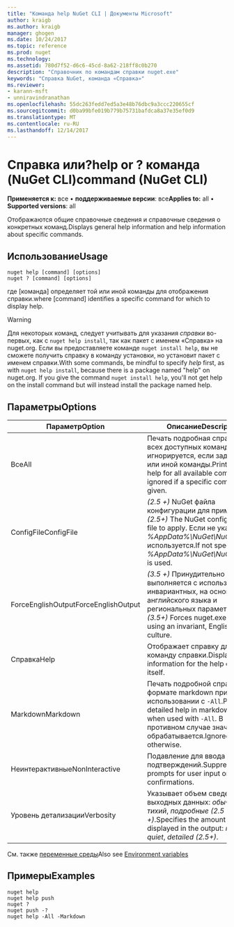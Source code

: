```yaml
---
title: "Команда help NuGet CLI | Документы Microsoft"
author: kraigb
ms.author: kraigb
manager: ghogen
ms.date: 10/24/2017
ms.topic: reference
ms.prod: nuget
ms.technology: 
ms.assetid: 780d7f52-d6c6-45cd-8a62-218ff8c0b270
description: "Справочник по командам справки nuget.exe"
keywords: "Справка NuGet, команда «Справка»"
ms.reviewer:
- karann-msft
- unniravindranathan
ms.openlocfilehash: 55dc263fedd7ed5a3e48b76dbc9a3ccc220655cf
ms.sourcegitcommit: d0ba99bfe019b779b75731bafdca8a37e35ef0d9
ms.translationtype: MT
ms.contentlocale: ru-RU
ms.lasthandoff: 12/14/2017
---
```

# <a name="help-or--command-nuget-cli"></a><span data-ttu-id="d0d15-104">Справка или?</span><span class="sxs-lookup"><span data-stu-id="d0d15-104">help or ?</span></span> <span data-ttu-id="d0d15-105">команда (NuGet CLI)</span><span class="sxs-lookup"><span data-stu-id="d0d15-105">command (NuGet CLI)</span></span>

<span data-ttu-id="d0d15-106">**Применяется к:** все &bullet; **поддерживаемые версии**: все</span><span class="sxs-lookup"><span data-stu-id="d0d15-106">**Applies to:** all &bullet; **Supported versions**: all</span></span>

<span data-ttu-id="d0d15-107">Отображаются общие справочные сведения и справочные сведения о конкретных команд.</span><span class="sxs-lookup"><span data-stu-id="d0d15-107">Displays general help information and help information about specific commands.</span></span>

## <a name="usage"></a><span data-ttu-id="d0d15-108">Использование</span><span class="sxs-lookup"><span data-stu-id="d0d15-108">Usage</span></span>

```
nuget help [command] [options]
nuget ? [command] [options]
```

<span data-ttu-id="d0d15-109">где [команда] определяет той или иной команды для отображения справки.</span><span class="sxs-lookup"><span data-stu-id="d0d15-109">where [command] identifies a specific command for which to display help.</span></span>

> [!Warning]
> <span data-ttu-id="d0d15-110">Для некоторых команд, следует учитывать для указания *справки* во-первых, как с `nuget help install`, так как пакет с именем «Справка» на nuget.org. Если вы предоставляете команде `nuget install help`, вы не сможете получить справку в команду установки, но установит пакет с именем справки.</span><span class="sxs-lookup"><span data-stu-id="d0d15-110">With some commands, be mindful to specify *help* first, as with `nuget help install`, because there is a package named "help" on nuget.org. If you give the command `nuget install help`, you'll not get help on the install command but will instead install the package named help.</span></span>

## <a name="options"></a><span data-ttu-id="d0d15-111">Параметры</span><span class="sxs-lookup"><span data-stu-id="d0d15-111">Options</span></span>

| <span data-ttu-id="d0d15-112">Параметр</span><span class="sxs-lookup"><span data-stu-id="d0d15-112">Option</span></span> | <span data-ttu-id="d0d15-113">Описание</span><span class="sxs-lookup"><span data-stu-id="d0d15-113">Description</span></span> |
| --- | --- |
| <span data-ttu-id="d0d15-114">Все</span><span class="sxs-lookup"><span data-stu-id="d0d15-114">All</span></span> | <span data-ttu-id="d0d15-115">Печать подробная справка для всех доступных команд; игнорируется, если задан той или иной команды.</span><span class="sxs-lookup"><span data-stu-id="d0d15-115">Print detailed help for all available commands; ignored if a specific command is given.</span></span> |
| <span data-ttu-id="d0d15-116">ConfigFile</span><span class="sxs-lookup"><span data-stu-id="d0d15-116">ConfigFile</span></span> | <span data-ttu-id="d0d15-117">*(2.5 +)*  NuGet файла конфигурации для применения.</span><span class="sxs-lookup"><span data-stu-id="d0d15-117">*(2.5+)* The NuGet configuration file to apply.</span></span> <span data-ttu-id="d0d15-118">Если не указан, *%AppData%\NuGet\NuGet.Config* используется.</span><span class="sxs-lookup"><span data-stu-id="d0d15-118">If not specified, *%AppData%\NuGet\NuGet.Config* is used.</span></span> |
| <span data-ttu-id="d0d15-119">ForceEnglishOutput</span><span class="sxs-lookup"><span data-stu-id="d0d15-119">ForceEnglishOutput</span></span> | <span data-ttu-id="d0d15-120">*(3.5 +)*  Принудительно nuget.exe выполняется с использованием инвариантных, на основе английского языка и региональных параметров.</span><span class="sxs-lookup"><span data-stu-id="d0d15-120">*(3.5+)* Forces nuget.exe to run using an invariant, English-based culture.</span></span> |
| <span data-ttu-id="d0d15-121">Справка</span><span class="sxs-lookup"><span data-stu-id="d0d15-121">Help</span></span> | <span data-ttu-id="d0d15-122">Отображает справку для саму команду справки.</span><span class="sxs-lookup"><span data-stu-id="d0d15-122">Displays help information for the help command itself.</span></span> |
| <span data-ttu-id="d0d15-123">Markdown</span><span class="sxs-lookup"><span data-stu-id="d0d15-123">Markdown</span></span> | <span data-ttu-id="d0d15-124">Печать подробной справки в формате markdown при использовании с `-All`.</span><span class="sxs-lookup"><span data-stu-id="d0d15-124">Print detailed help in markdown format when used with `-All`.</span></span> <span data-ttu-id="d0d15-125">В противном случае значение не обрабатывается.</span><span class="sxs-lookup"><span data-stu-id="d0d15-125">Ignored otherwise.</span></span> |
| <span data-ttu-id="d0d15-126">Неинтерактивные</span><span class="sxs-lookup"><span data-stu-id="d0d15-126">NonInteractive</span></span> | <span data-ttu-id="d0d15-127">Подавление для ввода данных и подтверждений.</span><span class="sxs-lookup"><span data-stu-id="d0d15-127">Suppresses prompts for user input or confirmations.</span></span> |
| <span data-ttu-id="d0d15-128">Уровень детализации</span><span class="sxs-lookup"><span data-stu-id="d0d15-128">Verbosity</span></span> | <span data-ttu-id="d0d15-129">Указывает объем сведений в выходных данных: *обычного*, *тихий*, *подробные (2.5 +)*.</span><span class="sxs-lookup"><span data-stu-id="d0d15-129">Specifies the amount of detail displayed in the output: *normal*, *quiet*, *detailed (2.5+)*.</span></span> |

<span data-ttu-id="d0d15-130">См. также [переменные среды](cli-ref-environment-variables.md)</span><span class="sxs-lookup"><span data-stu-id="d0d15-130">Also see [Environment variables](cli-ref-environment-variables.md)</span></span>

## <a name="examples"></a><span data-ttu-id="d0d15-131">Примеры</span><span class="sxs-lookup"><span data-stu-id="d0d15-131">Examples</span></span>

```
nuget help
nuget help push
nuget ?
nuget push -?
nuget help -All -Markdown
```
